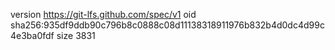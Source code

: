 version https://git-lfs.github.com/spec/v1
oid sha256:935df9ddb90c796b8c0888c08d11138318911976b832b4d0dc4d99c4e3ba0fdf
size 3831
